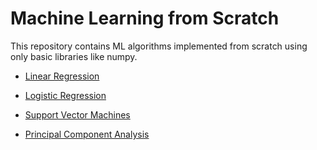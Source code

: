 # Machine Learning from Scratch

This repository contains ML algorithms implemented from scratch using only basic libraries like numpy. 

- [Linear Regression](https://github.com/the-learning-machine/ML-from-scratch/blob/master/Linear%20Regression.ipynb)
- [Logistic Regression](https://github.com/the-learning-machine/ML-from-scratch/blob/master/Logistic%20Regression.ipynb)
- [Support Vector Machines](https://github.com/the-learning-machine/ML-from-scratch/blob/master/SVM.ipynb)

- [Principal Component Analysis](https://github.com/the-learning-machine/ML-from-scratch/blob/master/PCA.ipynb)
